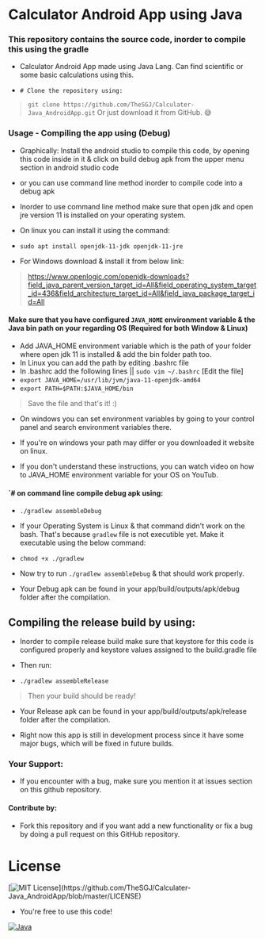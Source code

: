 # Calculator Android App using Java
### This repository contains the source code, inorder to compile this using the gradle
- Calculator Android App made using Java Lang. Can find scientific or some basic calculations using this.

- `# Clone the repository using:`

> `git clone https://github.com/TheSGJ/Calculater-Java_AndroidApp.git`
> Or just download it from GitHub. 😅

### Usage - Compiling the app using (Debug)
- Graphically: Install the android studio to compile this code, by opening this code inside in it & click on build debug apk from the upper menu section in android studio code

- or you can use command line method inorder to compile code into a debug apk
- Inorder to use command line method make sure that open jdk and open jre version 11 is installed on your operating system.

- On linux you can install it using the command:
- `sudo apt install openjdk-11-jdk openjdk-11-jre`

- For Windows download & install it from below link:
> https://www.openlogic.com/openjdk-downloads?field_java_parent_version_target_id=All&field_operating_system_target_id=436&field_architecture_target_id=All&field_java_package_target_id=All

#### Make sure that you have configured `JAVA_HOME` environment variable & the Java bin path on your regarding OS (Required for both Window & Linux)
- Add JAVA_HOME environment variable which is the path of your folder where open jdk 11 is installed & add the bin folder path too.
- In Linux you can add the path by editing .bashrc file
- In .bashrc add the following lines || `sudo vim ~/.bashrc` [Edit the file]
- `export JAVA_HOME=/usr/lib/jvm/java-11-openjdk-amd64`
- `export PATH=$PATH:$JAVA_HOME/bin`
> Save the file and that's it! :)
- On windows you can set environment variables by going to your control panel and search environment variables there.

- If you're on windows your path may differ or you downloaded it website on linux.
- If you don't understand these instructions, you can watch video on how to JAVA_HOME environment variable for your OS on YouTub.

#### `# on command line compile debug apk using:

- `./gradlew assembleDebug`

- If your Operating System is Linux & that command didn't work on the bash. That's because `gradlew` file is not executible yet. Make it executable using the below command:

- `chmod +x ./gradlew`

- Now try to run `./gradlew assembleDebug` & that should work properly.
- Your Debug apk can be found in your app/build/outputs/apk/debug folder after the compilation.
## Compiling the release build by using:

- Inorder to compile release build make sure that keystore for this code is configured properly and keystore values assigned to the build.gradle file

- Then run:

- `./gradlew assembleRelease`

> Then your build should be ready!

- Your Release apk can be found in your app/build/outputs/apk/release folder after the compilation.

- Right now this app is still in development process since it have some major bugs, which will be fixed in future builds.

### Your Support:
- If you encounter with a bug, make sure you mention it at issues section on this github repository.

#### Contribute by:

- Fork this repository and if you want add a new functionality or fix a bug by doing a pull request on this GitHub repository.

# License
[![MIT License](https://img.shields.io/apm/l/atomic-design-ui.svg?)](https://github.com/TheSGJ/Calculater-Java_AndroidApp/blob/master/LICENSE)
- You're free to use this code!

[![Java](https://img.shields.io/badge/Java-ED8B00?style=for-the-badge&logo=java&logoColor=white)](https://java.com/)
